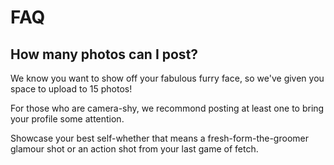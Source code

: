  # FAQ

 ## How many photos can I post?


 We know you want to show off your fabulous furry face, so we've given you space to upload to 15 photos!

 For those who are camera-shy, we recommond posting at least one to bring your profile some attention.

 Showcase your best self-whether that means a fresh-form-the-groomer glamour shot or an action shot from your last game of fetch.